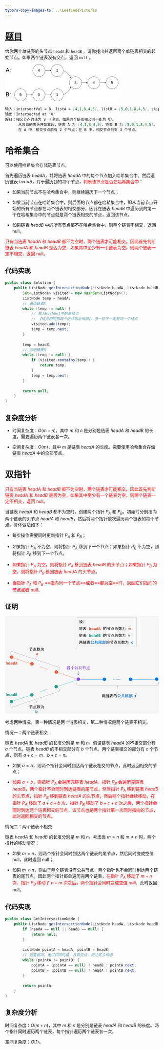 ```yaml
---
typora-copy-images-to: ..\LeetCodePictures
---
```


# [题目](https://leetcode-cn.com/problems/intersection-of-two-linked-lists/)

给你两个单链表的头节点 `headA` 和 `headB` ，请你找出并返回两个单链表相交的起始节点。如果两个链表没有交点，返回 `null` 。

<img src="../LeetCodePictures/160_example_1.png" alt="160_example_1" style="zoom:50%;" />

```markdown
输入：intersectVal = 8, listA = [4,1,8,4,5], listB = [5,0,1,8,4,5], skipA = 2, skipB = 3
输出：Intersected at '8'
解释：相交节点的值为 8 （注意，如果两个链表相交则不能为 0）。
	  从各自的表头开始算起，链表 A 为 [4,1,8,4,5]，链表 B 为 [5,0,1,8,4,5]。
	  在 A 中，相交节点前有 2 个节点；在 B 中，相交节点前有 3 个节点。
```





# 哈希集合

可以使用哈希集合存储链表节点。

首先遍历链表 $\textit{headA}$，并将链表 $\textit{headA}$ 中的每个节点加入哈希集合中。然后遍历链表 $\textit{headB}$，对于遍历到的每个节点，<font color=red>判断该节点是否在哈希集合中</font>：

- 如果当前节点不在哈希集合中，则继续遍历下一个节点；

- 如果当前节点在哈希集合中，则后面的节点都在哈希集合中，即从当前节点开始的所有节点都在两个链表的相交部分，因此在链表 $\textit{headB}$ 中遍历到的第一个在哈希集合中的节点就是两个链表相交的节点，返回该节点。

- 如果链表 $\textit{headB}$ 中的所有节点都不在哈希集合中，则两个链表不相交，返回 $\text{null}$。

<font color=red>只有当链表 $\textit{headA}$ 和 $\textit{headB}$ 都不为空时，两个链表才可能相交。因此首先判断链表 $\textit{headA}$ 和 $\textit{headB}$ 是否为空，如果其中至少有一个链表为空，则两个链表一定不相交，返回 $\text{null}$。</font>

## 代码实现

```java
public class Solution {
    public ListNode getIntersectionNode(ListNode headA, ListNode headB) {
        Set<ListNode> visited = new HashSet<ListNode>();
        ListNode temp = headA;
        // 遍历链表A
        while (temp != null) {
            // 放入HashSet中的是结点
            // 【结点相同指两个结点地址相同】，值一样不一定是同一个结点
            visited.add(temp);
            temp = temp.next;
        }
        
        temp = headB;
        // 遍历链表B
        while (temp != null) {
            if (visited.contains(temp)) {
                return temp;
            }
            temp = temp.next;
        }
        
        return null;
    }
}
```



## 复杂度分析

- 时间复杂度：$O(m+n)$，其中 $m$ 和 $n$ 是分别是链表 $\textit{headA}$ 和 $\textit{headB}$ 的长度。需要遍历两个链表各一次。

- 空间复杂度：$O(m)$，其中 $m$ 是链表 $\textit{headA}$ 的长度。需要使用哈希集合存储链表 $\textit{headA}$ 中的全部节点。

  

# 双指针

<font color=red>只有当链表 $\textit{headA}$ 和 $\textit{headB}$ 都不为空时，两个链表才可能相交。因此首先判断链表 $\textit{headA}$ 和 $\textit{headB}$ 是否为空，如果其中至少有一个链表为空，则两个链表一定不相交，返回 $\text{null}$。</font>

当链表 $\textit{headA}$ 和 $\textit{headB}$ 都不为空时，创建两个指针 $P_{A}$ 和 $P_{B}$，初始时分别指向两个链表的头节点 $\textit{headA}$ 和 $\textit{headB}$，然后将两个指针依次遍历两个链表的每个节点。具体做法如下：

- 每步操作需要同时更新指针 $P_{A}$ 和 $P_{B}$；

- 如果指针 $P_{A}$ 不为空，则将指针 $P_{A}$ 移到下一个节点；如果指针 $P_{B}$ 不为空，则将指针 $P_{B}$ 移到下一个节点。

- <font color=red>如果指针 $P_{A}$ 为空，则将指针 $P_{A}$ 移到链表 $\textit{headB}$ 的头节点；如果指针 $P_{B}$ 为空，则将指针 $P_{B}$ 移到链表 $\textit{headA}$ 的头节点</font>。

- <font color=red>当指针 $P_{A}$ 和 $P_{B}$ ==指向同一个节点==或者==都为空==时，返回它们指向的节点或者 $\text{null}$</font>。

## 证明

![160_2](../LeetCodePictures/160_2.png)

考虑两种情况，第一种情况是两个链表相交，第二种情况是两个链表不相交。

情况一：两个链表相交

链表 $\textit{headA}$ 和 $\textit{headB}$ 的长度分别是 $m$ 和 $n$。假设链表 $\textit{headA}$ 的不相交部分有 $a$ 个节点，链表 $\textit{headB}$ 的不相交部分有 $b$ 个节点，两个链表相交的部分有 $c$ 个节点，则有 $a+c=m$，$b+c=n$。

- 如果 $a=b$，则两个指针会同时到达两个链表相交的节点，此时返回相交的节点；

- <font color=red>如果 $a \ne b$，则指针 $P_{A}$ 会遍历完链表 $\textit{headA}$，指针 $P_{B}$ 会遍历完链表 $\textit{headB}$，两个指针不会同时到达链表的尾节点，然后指针 $P_{A}$ 移到链表 $\textit{headB}$ 的头节点，指针 $P_{B}$ 移到链表 $\textit{headA}$ 的头节点，然后两个指针继续移动，在指针 $P_{A}$ 移动了 $a+c+b$ 次、指针 $P_{B}$ 移动了 $b+c+a$ 次之后，两个指针会同时到达两个链表相交的节点，该节点也是两个指针第一次同时指向的节点，此时返回相交的节点。</font>

情况二：两个链表不相交

链表 $\textit{headA}$ 和 $\textit{headB}$ 的长度分别是 $m$ 和 $n$。考虑当 $m=n$ 和 $m \ne n$ 时，两个指针的移动情况：

- 如果 $m=n$，则两个指针会同时到达两个链表的尾节点，然后同时变成空值 $\text{null}$，此时返回 $\text{null}$；

- 如果 $m \ne n$，则由于两个链表没有公共节点，两个指针也不会同时到达两个链表的尾节点，因此两个指针都会遍历完两个链表，<font color=red>在指针 $P_{A}$ 移动了 $m+n$ 次、指针 $P_{B}$ 移动了 $n+m$ 次之后，两个指针会同时变成空值 $\text{null}$</font>，此时返回 $\text{null}$。



## 代码实现

```java
public class GetIntersectionNode {
    public ListNode getIntersectionNode(ListNode headA, ListNode headB) {
        if (headA == null || headB == null) {
            return null;
        }

        ListNode pointA = headA, pointB = headB;
        // 速度相同，走过相同的路，且有交点，则注定会相遇
        while (pointA != pointB) {
            pointA = (pointA == null) ? headB : pointA.next;
            pointB = (pointB == null) ? headA : pointB.next;
        }

        return pointA;
    }
}
```



## 复杂度分析

时间复杂度：$O(m+n)$，其中 $m$ 和 $n$ 是分别是链表 $\textit{headA}$ 和 $\textit{headB}$ 的长度。两个指针同时遍历两个链表，每个指针遍历两个链表各一次。

空间复杂度：$O(1)$。

